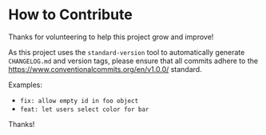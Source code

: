 # How to Contribute

Thanks for volunteering to help this project grow and improve!

As this project uses the `standard-version` tool to automatically generate
`CHANGELOG.md` and version tags, please ensure that all commits adhere to the
https://www.conventionalcommits.org/en/v1.0.0/ standard.

Examples:

- `fix: allow empty id in foo object`
- `feat: let users select color for bar`

Thanks!
